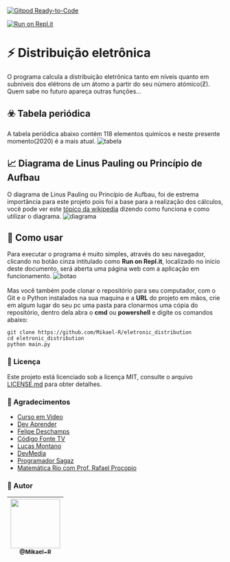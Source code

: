 [![Gitpod Ready-to-Code](https://img.shields.io/badge/Gitpod-Ready--to--Code-blue?logo=gitpod)](https://gitpod.io/#https://github.com/Mikael-R/eletronic_distribution) 

[![Run on Repl.it](https://repl.it/badge/github/Mikael-R/eletronic_distribution)](https://eletronicdistribution.mikael32.repl.run/)

# ⚡ Distribuição eletrônica
O programa calcula a distribuição eletrônica tanto em níveis quanto em subníveis dos elétrons de um átomo a partir do seu número atómico(Ƶ).<br>
Quem sabe no futuro apareça outras funções...

## ☣️ Tabela periódica
A tabela periódica abaixo contém 118 elementos químicos e neste presente momento(2020) é a mais atual.
![tabela](https://user-images.githubusercontent.com/60241602/79056834-c5618b00-7c30-11ea-8e28-d6ba1eaefa4a.png)

## 📈 Diagrama de Linus Pauling ou Princípio de Aufbau
O diagrama de Linus Pauling ou Princípio de Aufbau, foi de estrema importância para este projeto pois foi a base para a realização dos cálculos, você pode ver este [tópico da wikipedia](https://pt.wikipedia.org/wiki/Princípio_de_Aufbau) dizendo como funciona e como utilizar o diagrama.
![diagrama](https://user-images.githubusercontent.com/60241602/79056833-c4c8f480-7c30-11ea-86ba-94d51463c000.png)

## 🤔 Como usar
Para executar o programa é muito simples, através do seu navegador, clicando no botão cinza intitulado como **Run on Repl.it**, localizado no início deste documento, será aberta uma página web com a aplicação em funcionamento.
![botao](https://user-images.githubusercontent.com/60241602/79056831-c4305e00-7c30-11ea-899e-a44c8cd247c8.png)<br>
<br>
Mas você também pode clonar o repositório para seu computador, com o Git e o Python instalados na sua maquina e a **URL** do projeto em mãos, crie em algum lugar do seu pc uma pasta para clonarmos uma cópia do repositório, dentro dela abra o **cmd** ou **powershell** e digite os comandos abaixo:
```
git clone https://github.com/Mikael-R/eletronic_distribution
cd eletronic_distribution
python main.py
```

### 📜 Licença
Este projeto está licenciado sob a licença MIT, consulte o arquivo [LICENSE.md](LICENSE.md) para obter detalhes.

### 🔖 Agradecimentos
* [Curso em Video](https://www.youtube.com/user/cursosemvideo)
* [Dev Aprender](https://www.youtube.com/channel/UCm63tB8wsKOVvxoU4iMpS2A)
* [Felipe Deschamps](https://www.youtube.com/channel/UCU5JicSrEM5A63jkJ2QvGYw)
* [Código Fonte TV](https://www.youtube.com/user/codigofontetv)
* [Lucas Montano](https://www.youtube.com/channel/UCyHOBY6IDZF9zOKJPou2Rgg)
* [DevMedia](https://www.youtube.com/channel/UClBrpNsTEFLbZDDMW1xiOaQ)
* [Programador Sagaz](https://www.youtube.com/channel/UCyHOBY6IDZF9zOKJPou2Rgg)
* [Matemática Rio com Prof. Rafael Procopio ](https://www.youtube.com/user/matematicario)

### 💼 Autor
| [<img src="https://user-images.githubusercontent.com/60241602/79056829-c397c780-7c30-11ea-836c-706444ae4f5f.png" width=115><br><sub>@Mikael-R</sub>](https://github.com/Mikael-R) |
| :---: |
